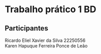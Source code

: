 # Trabalho prático 1 BD

## Participantes
Ricardo Eliel Xavier da Silva 22250556  
Karen Hapuque Ferreira Ponce de Leão 